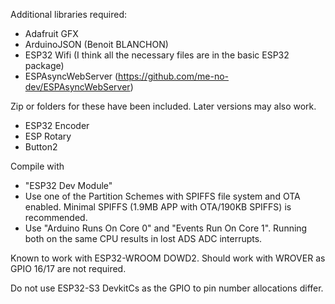 Additional libraries required:
* Adafruit GFX 
* ArduinoJSON (Benoit BLANCHON)
* ESP32 Wifi (I think all the necessary files are in the basic ESP32 package)
* ESPAsyncWebServer (https://github.com/me-no-dev/ESPAsyncWebServer)

Zip or folders for these have been included. Later versions may also work.
* ESP32 Encoder 
* ESP Rotary
* Button2

Compile with 
* "ESP32 Dev Module"
* Use one of the Partition Schemes with SPIFFS file system and OTA enabled. Minimal SPIFFS (1.9MB APP with OTA/190KB SPIFFS) is recommended.
* Use "Arduino Runs On Core 0" and "Events Run On Core 1". Running both on the same CPU results in lost ADS ADC interrupts.

Known to work with ESP32-WROOM DOWD2. Should work with WROVER as GPIO 16/17 are not required.

Do not use ESP32-S3 DevkitCs as the GPIO to pin number allocations differ. 
